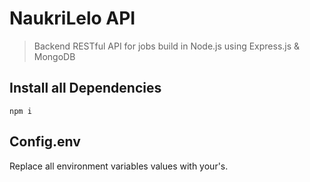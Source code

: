 # NaukriLelo API
>Backend RESTful API for jobs build in Node.js using Express.js & MongoDB

## Install all Dependencies
```
npm i
```
## Config.env
Replace all environment variables values with your's.